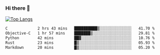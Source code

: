 ### Hi there 👋

<!--
**3Xpl0it3r/3Xpl0it3r** is a ✨ _special_ ✨ repository because its `README.md` (this file) appears on your GitHub profile.

Here are some ideas to get you started:

- 🔭 I’m currently working on ...
- 🌱 I’m currently learning ...
- 👯 I’m looking to collaborate on ...
- 🤔 I’m looking for help with ...
- 💬 Ask me about ...
- 📫 How to reach me: ...
- 😄 Pronouns: ...
- ⚡ Fun fact: ...
-->


[![Top Langs](https://github-readme-stats.vercel.app/api/top-langs/?username=3Xpl0it3r&layout=compact)](https://github.com/3Xpl0it3r/3Xpl0it3r)

<!--START_SECTION:waka-->

```txt
C             2 hrs 43 mins   ██████████▒░░░░░░░░░░░░░░   41.70 %
Objective-C   1 hr 57 mins    ███████▒░░░░░░░░░░░░░░░░░   29.81 %
Python        42 mins         ██▓░░░░░░░░░░░░░░░░░░░░░░   10.76 %
Rust          23 mins         █▒░░░░░░░░░░░░░░░░░░░░░░░   05.93 %
Markdown      20 mins         █▒░░░░░░░░░░░░░░░░░░░░░░░   05.20 %
```

<!--END_SECTION:waka-->

